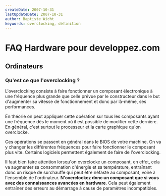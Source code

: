 ```yaml
---
createDate: 2007-10-31
lastUpdateDate: 2007-10-31
author: Baptiste Wicht
keywords: overclocking, définition
---
```


# FAQ Hardware pour developpez.com

## Ordinateurs

### Qu'est ce que l'overclocking ?

L'overclocking consiste à faire fonctionner un composant électronique à une fréquence plus grande que celle prévue par le constructeur dans le but d'augmenter sa vitesse de fonctionnement et donc par là-même, ses performances.

En théorie on peut appliquer cette opération sur tous les composants ayant une fréquence dès le moment où il est possible de modifier cette dernière. En général, c'est surtout le processeur et la carte graphique qu'on overclocke.

Ces opérations se passent en général dans le BIOS de votre machine. On va y changer les différentes fréquences pour faire fonctionner le composant plus vite. Certains logiciels permettent également de faire de l'overclocking.

Il faut bien faire attention lorsqu'on overclocke un composant, en effet, cela va augmenter sa consommation d'énergie et sa température, entraînant donc un risque de surchauffe qui peut être néfaste au composant, voire à l'ensemble de l'ordinateur. __N'overclockez donc un composant que si vous avez des connaissances avancées en hardware__. Cela peut également entraîner des erreurs au démarrage à cause de paramètres incompatibles.